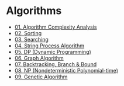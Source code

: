 # Algorithms

- [01. Algorithm Complexity Analysis](01.%20Algorithm%20Complexity%20Analysis)
- [02. Sorting](02.%20Sorting)
- [03. Searching](03.%20Searching)
- [04. String Process Algorithm](04.%20String%20Process%20Algorithm)
- [05. DP (Dynamic Programming)](05.%20Dynamic%20Programming)
- [06. Graph Algorithm](06.%20Graph%20Algorithm)
- [07. Backtracking, Branch & Bound](07.%20Backtracking%2C%20Branch%20%25%20Bound)
- [08. NP (Nondeterministic Polynomial-time)]()
- [09. Genetic Algorithm]()
